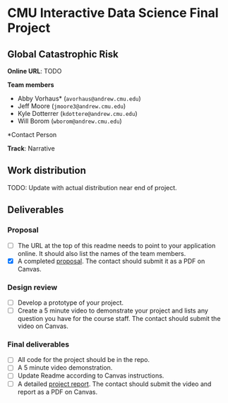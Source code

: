 # CMU Interactive Data Science Final Project

## Global Catastrophic Risk

**Online URL**: TODO

**Team members**
- Abby Vorhaus* (`avorhaus@andrew.cmu.edu`)
- Jeff Moore (`jmoore3@andrew.cmu.edu`)
- Kyle Dotterrer (`kdottere@andrew.cmu.edu`)
- Will Borom (`wborom@andrew.cmu.edu`)

*Contact Person

**Track**: Narrative

## Work distribution

TODO: Update with actual distribution near end of project.

## Deliverables

### Proposal

- [ ] The URL at the top of this readme needs to point to your application online. It should also list the names of the team members.
- [x] A completed [proposal](Proposal.md). The contact should submit it as a PDF on Canvas.

### Design review

- [ ] Develop a prototype of your project.
- [ ] Create a 5 minute video to demonstrate your project and lists any question you have for the course staff. The contact should submit the video on Canvas.

### Final deliverables

- [ ] All code for the project should be in the repo.
- [ ] A 5 minute video demonstration.
- [ ] Update Readme according to Canvas instructions.
- [ ] A detailed [project report](Report.md). The contact should submit the video and report as a PDF on Canvas.

